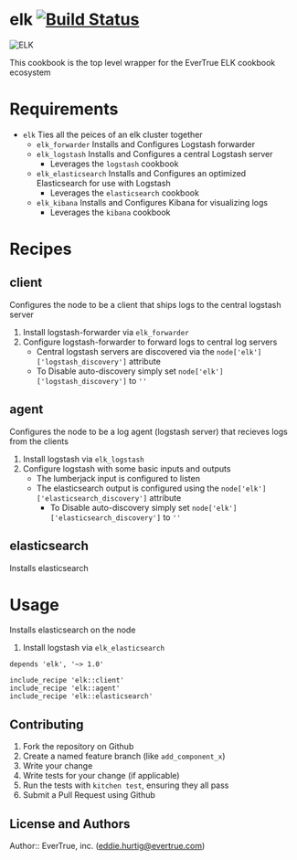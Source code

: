 # elk [![Build Status](https://travis-ci.org/evertrue/elk-cookbook.svg)](https://travis-ci.org/evertrue/elk-cookbook)

![ELK](http://www.bogotobogo.com/Hadoop/ELK/images/ELK_Icon.png)

This cookbook is the top level wrapper for the EverTrue ELK cookbook ecosystem

# Requirements

* `elk` Ties all the peices of an elk cluster together
  * `elk_forwarder` Installs and Configures Logstash forwarder
  * `elk_logstash` Installs and Configures a central Logstash server
    * Leverages the `logstash` cookbook
  * `elk_elasticsearch` Installs and Configures an optimized Elasticsearch for use with Logstash
    * Leverages the `elasticsearch` cookbook
  * `elk_kibana` Installs and Configures Kibana for visualizing logs
    * Leverages the `kibana` cookbook

# Recipes

## client

Configures the node to be a client that ships logs to the central logstash server

1. Install logstash-forwarder via `elk_forwarder`
2. Configure logstash-forwarder to forward logs to central log servers
    * Central logstash servers are discovered via the `node['elk']['logstash_discovery']` attribute
    * To Disable auto-discovery simply set `node['elk']['logstash_discovery']` to `''`

## agent

Configures the node to be a log agent (logstash server) that recieves logs from the clients

1. Install logstash via `elk_logstash`
2. Configure logstash with some basic inputs and outputs
    * The lumberjack input is configured to listen
    * The elasticsearch output is configured using the `node['elk']['elasticsearch_discovery']` attribute
        * To Disable auto-discovery simply set `node['elk']['elasticsearch_discovery']` to `''`

## elasticsearch

Installs elasticsearch

# Usage

Installs elasticsearch on the node

1. Install logstash via `elk_elasticsearch`

```
depends 'elk', '~> 1.0'
```

```
include_recipe 'elk::client'
include_recipe 'elk::agent'
include_recipe 'elk::elasticsearch'
```

## Contributing

1. Fork the repository on Github
2. Create a named feature branch (like `add_component_x`)
3. Write your change
4. Write tests for your change (if applicable)
5. Run the tests with `kitchen test`, ensuring they all pass
6. Submit a Pull Request using Github

## License and Authors

Author:: EverTrue, inc. (eddie.hurtig@evertrue.com)
